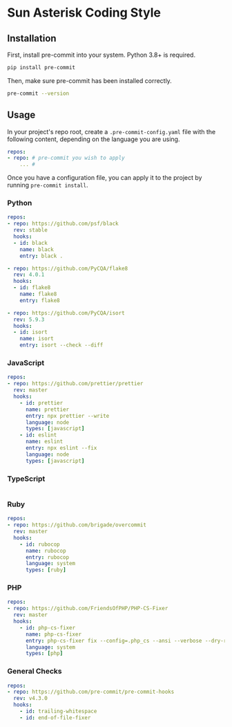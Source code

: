 # Sun Asterisk Coding Style

## Installation

First, install pre-commit into your system. Python 3.8+ is required.

```bash
pip install pre-commit
```

Then, make sure pre-commit has been installed correctly.

```bash
pre-commit --version
```

## Usage

In your project's repo root, create a `.pre-commit-config.yaml` file with the following content, depending on the language you are using.

```yaml
repos:
- repo: # pre-commit you wish to apply
    ... # 
```

Once you have a configuration file, you can apply it to the project by running `pre-commit install`.

### Python

```yaml
repos:
- repo: https://github.com/psf/black
  rev: stable
  hooks:
  - id: black
    name: black
    entry: black .

- repo: https://github.com/PyCQA/flake8
  rev: 4.0.1
  hooks:
  - id: flake8
    name: flake8
    entry: flake8

- repo: https://github.com/PyCQA/isort
  rev: 5.9.3
  hooks:
  - id: isort
    name: isort
    entry: isort --check --diff

```



### JavaScript

```yaml
repos:
- repo: https://github.com/prettier/prettier
  rev: master
  hooks:
    - id: prettier
      name: prettier
      entry: npx prettier --write
      language: node
      types: [javascript]
    - id: eslint
      name: eslint
      entry: npx eslint --fix
      language: node
      types: [javascript]
```

### TypeScript

```yaml

```

### Ruby

```yaml
repos:
- repo: https://github.com/brigade/overcommit
  rev: master
  hooks:
    - id: rubocop
      name: rubocop
      entry: rubocop
      language: system
      types: [ruby]
```

### PHP

```yaml
repos:
- repo: https://github.com/FriendsOfPHP/PHP-CS-Fixer
  rev: master
  hooks:
    - id: php-cs-fixer
      name: php-cs-fixer
      entry: php-cs-fixer fix --config=.php_cs --ansi --verbose --dry-run --diff
      language: system
      types: [php]
```

### General Checks

```yaml
repos:
- repo: https://github.com/pre-commit/pre-commit-hooks
  rev: v4.3.0
  hooks:
    - id: trailing-whitespace
    - id: end-of-file-fixer

```

